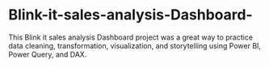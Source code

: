 # Blink-it-sales-analysis-Dashboard-
This Blink it sales analysis Dashboard project was a great way to practice data cleaning, transformation, visualization, and storytelling using Power BI, Power Query, and DAX.

